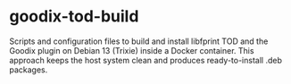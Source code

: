 # goodix-tod-build
Scripts and configuration files to build and install libfprint TOD and the Goodix plugin on Debian 13 (Trixie) inside a Docker container. This approach keeps the host system clean and produces ready-to-install .deb packages.
